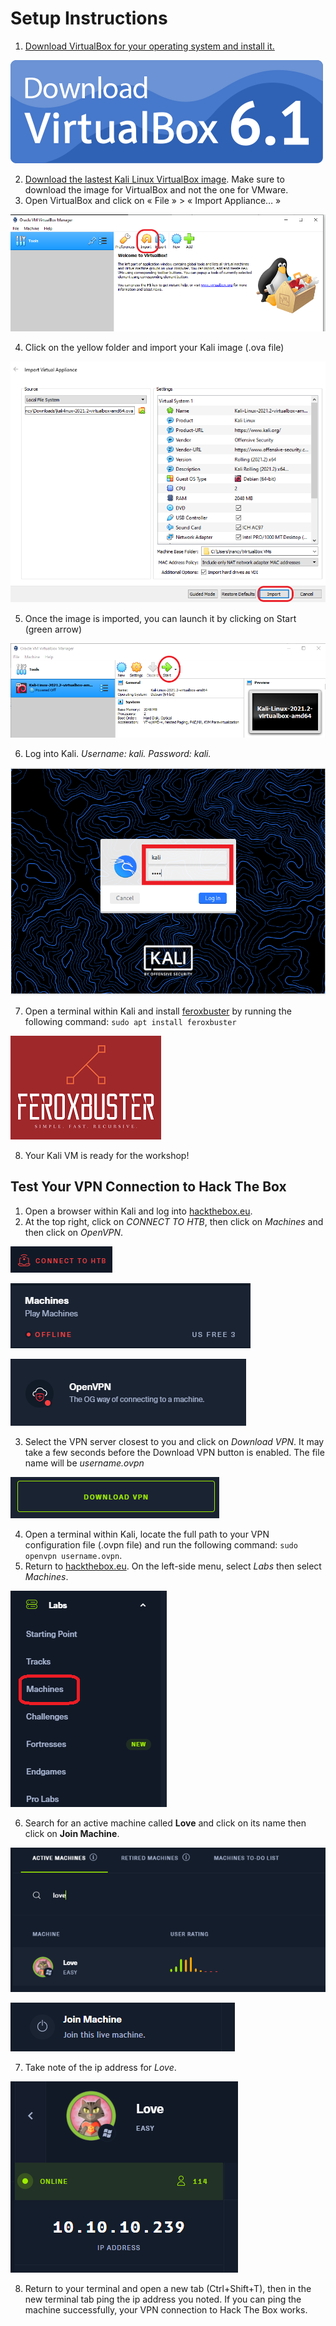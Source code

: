 # Setup Instructions

1. [Download VirtualBox for your operating system and install it.](https://www.virtualbox.org/)

![VirtualBox](/assets_/downloadVB.png)

2. [Download the lastest Kali Linux VirtualBox image](https://www.kali.org/get-kali/#kali-virtual-machines). Make sure to download the image for VirtualBox and not the one for VMware.
3. Open VirtualBox and click on « File » > « Import Appliance… »

![Import1](/assets_/importvm.png)

4. Click on the yellow folder and import your Kali image (.ova file)

![Import2](/assets_/importvm2.PNG)

5. Once the image is imported, you can launch it by clicking on Start (green arrow) 

![VMStart](/assets_/vm_start.png)

6. Log into Kali. *Username: kali. Password: kali.*

![Login](/assets_/kalikali.png)

7. Open a terminal within Kali and install [feroxbuster](https://github.com/epi052/feroxbuster) by running the following command: `sudo apt install feroxbuster`

![Feroxbuster](/assets_/feroxbuster.png)

8. Your Kali VM is ready for the workshop!

## Test Your VPN Connection to Hack The Box
1. Open a browser within Kali and log into [hackthebox.eu](https://www.hackthebox.eu/).
2. At the top right, click on *CONNECT TO HTB*, then click on *Machines* and then click on *OpenVPN*.

![Connect](/assets_/connectothtb.PNG)

![Machines](/assets_/machines.PNG)

![OpenVPN](/assets_/openvpn.PNG)

3. Select the VPN server closest to you and click on *Download VPN*. It may take a few seconds before the Download VPN button is enabled. The file name will be *username.ovpn*

![OpenVPN](/assets_/downloadVPN.PNG)

4. Open a terminal within Kali, locate the full path to your VPN configuration file (.ovpn file) and run the following command: `sudo openvpn username.ovpn`.
5. Return to [hackthebox.eu](https://www.hackthebox.eu/). On the left-side menu, select *Labs* then select *Machines*. 

![Labs](/assets_/Labs_machines.PNG)


6. Search for an active machine called **Love** and click on its name then click on **Join Machine**. 

![SearchLove](/assets_/search_love.PNG)

![Join](/assets_/join.PNG)

7. Take note of the ip address for *Love*.

![Love](/assets_/love_ip.PNG)

8. Return to your terminal and open a new tab (Ctrl+Shift+T), then in the new terminal tab ping the ip address you noted. If you can ping the machine successfully, your VPN connection to Hack The Box works.
